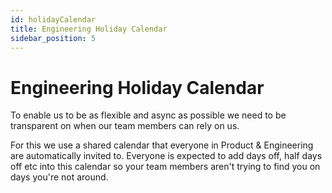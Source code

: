 ```yaml
---
id: holidayCalendar
title: Engineering Holiday Calendar
sidebar_position: 5
---
```


# Engineering Holiday Calendar

To enable us to be as flexible and async as possible we need to be transparent on when our team members can rely on us.

For this we use a shared calendar that everyone in Product & Engineering are automatically invited to. Everyone is expected to add days off, half days off etc into this calendar so your team members aren't trying to find you on days you're not around.